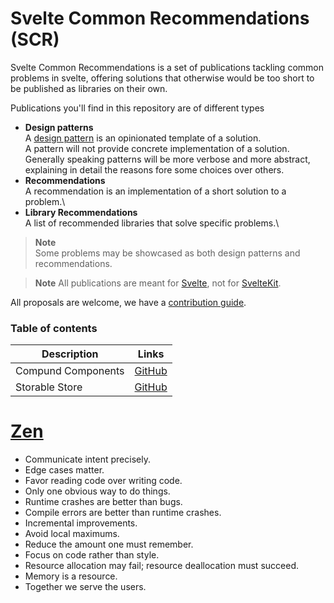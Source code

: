 # Svelte Common Recommendations (SCR)

Svelte Common Recommendations is a set of publications tackling common problems in svelte, offering solutions that otherwise would be too short to be published as libraries on their own.

Publications you'll find in this repository are of different types

- **Design patterns**\
    A [design pattern](https://it.wikipedia.org/wiki/Design_pattern) is an opinionated template of a solution.\
    A pattern will not provide concrete implementation of a solution.\
    Generally speaking patterns will be more verbose and more abstract, explaining in detail the reasons fore some choices over others.
- **Recommendations**\
    A recommendation is an implementation of a short solution to a problem.\
- **Library Recommendations**\
    A list of recommended libraries that solve specific problems.\

> **Note**\
> Some problems may be showcased as both design patterns and recommendations.


> **Note**
> All publications are meant for [Svelte](https://svelte.dev/), not for [SvelteKit](https://kit.svelte.dev/).


All proposals are welcome, we have a [contribution guide](./CONTRIBUTING.md).

### Table of contents

| Description | Links |
|-----|-----|
| Compund Components | [GitHub](./compound-components/README.md) |
| Storable Store | [GitHub](./storable-store/README.md) |


# [Zen](https://ziglang.org/documentation/master/#Zen)
- Communicate intent precisely.
- Edge cases matter.
- Favor reading code over writing code.
- Only one obvious way to do things.
- Runtime crashes are better than bugs.
- Compile errors are better than runtime crashes.
- Incremental improvements.
- Avoid local maximums.
- Reduce the amount one must remember.
- Focus on code rather than style.
- Resource allocation may fail; resource deallocation must succeed.
- Memory is a resource.
- Together we serve the users.
